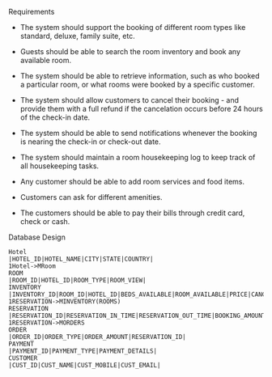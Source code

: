 Requirements

* The system should support the booking of different room types like standard, deluxe, family suite, etc.

* Guests should be able to search the room inventory and book any available room.

* The system should be able to retrieve information, such as who booked a particular room, or what rooms were booked by a specific customer.

* The system should allow customers to cancel their booking - and provide them with a full refund if the cancelation occurs before 24 hours of the check-in date.

* The system should be able to send notifications whenever the booking is nearing the check-in or check-out date.

* The system should maintain a room housekeeping log to keep track of all housekeeping tasks.

* Any customer should be able to add room services and food items.

* Customers can ask for different amenities.

* The customers should be able to pay their bills through credit card, check or cash.

Database Design

    Hotel
    |HOTEL_ID|HOTEL_NAME|CITY|STATE|COUNTRY|
    1Hotel->MRoom
    ROOM
    |ROOM_ID|HOTEL_ID|ROOM_TYPE|ROOM_VIEW|
    INVENTORY
    |INVENTORY_ID|ROOM_ID|HOTEL_ID|BEDS_AVAILABLE|ROOM_AVAILABLE|PRICE|CANCELLATION_CHARGES|RESERVATION_ID|
    1RESERVATION->MINVENTORY(ROOMS)
    RESERVATION
    |RESERVATION_ID|RESERVATION_IN_TIME|RESERVATION_OUT_TIME|BOOKING_AMOUNT|AMOUNT_PAYABLE|PAYMENT_ID|CUST_ID|
    1RESERVATION->MORDERS
    ORDER
    |ORDER_ID|ORDER_TYPE|ORDER_AMOUNT|RESERVATION_ID|
    PAYMENT
    |PAYMENT_ID|PAYMENT_TYPE|PAYMENT_DETAILS|
    CUSTOMER
    |CUST_ID|CUST_NAME|CUST_MOBILE|CUST_EMAIL|
   
   
      